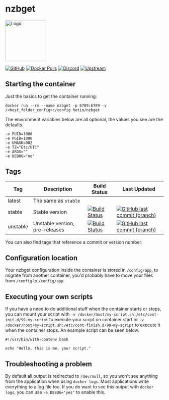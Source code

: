 # nzbget

<img src="https://raw.githubusercontent.com/hotio/unraid-templates/master/hotio/img/nzbget.png" alt="Logo" height="130" width="130">

[![GitHub](https://img.shields.io/badge/source-github-lightgrey)](https://github.com/hotio/docker-nzbget)
[![Docker Pulls](https://img.shields.io/docker/pulls/hotio/nzbget)](https://hub.docker.com/r/hotio/nzbget)
[![Discord](https://img.shields.io/discord/610068305893523457?color=738ad6&label=discord&logo=discord&logoColor=white)](https://discord.gg/3SnkuKp)
[![Upstream](https://img.shields.io/badge/upstream-project-yellow)](https://github.com/nzbget/nzbget)

## Starting the container

Just the basics to get the container running:

```shell
docker run --rm --name nzbget -p 6789:6789 -v /<host_folder_config>:/config hotio/nzbget
```

The environment variables below are all optional, the values you see are the defaults.

```shell
-e PUID=1000
-e PGID=1000
-e UMASK=002
-e TZ="Etc/UTC"
-e ARGS=""
-e DEBUG="no"
```

## Tags

| Tag      | Description                    | Build Status                                                                                                                                            | Last Updated                                                                                                                                                      |
| ---------|--------------------------------|---------------------------------------------------------------------------------------------------------------------------------------------------------|-------------------------------------------------------------------------------------------------------------------------------------------------------------------|
| latest   | The same as `stable`           |                                                                                                                                                         |                                                                                                                                                                   |
| stable   | Stable version                 | [![Build Status](https://cloud.drone.io/api/badges/hotio/docker-nzbget/status.svg?ref=refs/heads/stable)](https://cloud.drone.io/hotio/docker-nzbget)   | [![GitHub last commit (branch)](https://img.shields.io/github/last-commit/hotio/docker-nzbget/stable)](https://github.com/hotio/docker-nzbget/commits/stable)     |
| unstable | Unstable version, pre-releases | [![Build Status](https://cloud.drone.io/api/badges/hotio/docker-nzbget/status.svg?ref=refs/heads/unstable)](https://cloud.drone.io/hotio/docker-nzbget) | [![GitHub last commit (branch)](https://img.shields.io/github/last-commit/hotio/docker-nzbget/unstable)](https://github.com/hotio/docker-nzbget/commits/unstable) |

You can also find tags that reference a commit or version number.

## Configuration location

Your nzbget configuration inside the container is stored in `/config/app`, to migrate from another container, you'd probably have to move your files from `/config` to `/config/app`.

## Executing your own scripts

If you have a need to do additional stuff when the container starts or stops, you can mount your script with `-v /docker/host/my-script.sh:/etc/cont-init.d/99-my-script` to execute your script on container start or `-v /docker/host/my-script.sh:/etc/cont-finish.d/99-my-script` to execute it when the container stops. An example script can be seen below.

```shell
#!/usr/bin/with-contenv bash

echo "Hello, this is me, your script."
```

## Troubleshooting a problem

By default all output is redirected to `/dev/null`, so you won't see anything from the application when using `docker logs`. Most applications write everything to a log file too. If you do want to see this output with `docker logs`, you can use `-e DEBUG="yes"` to enable this.
